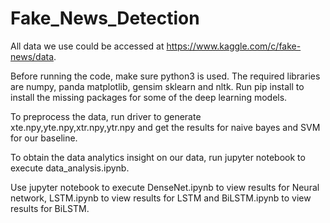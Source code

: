 # Fake_News_Detection

All data we use could be accessed at https://www.kaggle.com/c/fake-news/data.

Before running the code, make sure python3 is used. The required libraries are numpy, panda matplotlib, gensim sklearn and nltk. Run pip install to install the missing packages for some of the deep learning models.

To preprocess the data, run driver to generate xte.npy,yte.npy,xtr.npy,ytr.npy and get the results for naive bayes and SVM for our baseline.

To obtain the data analytics insight on our data, run jupyter notebook to execute data_analysis.ipynb.

Use jupyter notebook to execute DenseNet.ipynb to view results for Neural network, LSTM.ipynb to view results for LSTM and BiLSTM.ipynb to view results for BiLSTM.
